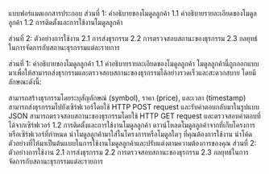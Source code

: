 แบบฟอร์แมตเอกสารประกอบ
ส่วนที่ 1: คำอธิบายของโมดูลลูกค้า
1.1 คำอธิบายรายละเอียดของโมดูลลูกค้า
1.2 การติดตั้งและการใช้งานโมดูลลูกค้า

ส่วนที่ 2: ตัวอย่างการใช้งาน
2.1 การส่งธุรกรรม
2.2 การตรวจสอบสถานะของธุรกรรม
2.3 กลยุทธ์ในการจัดการกับสถานะธุรกรรมแต่ละรายการ

ส่วนที่ 1: คำอธิบายของโมดูลลูกค้า
1.1 คำอธิบายรายละเอียดของโมดูลลูกค้า
โมดูลลูกค้านี้ถูกออกแบบมาเพื่อให้สามารถส่งธุรกรรมและตรวจสอบสถานะของธุรกรรมได้อย่างรวดเร็วและสะดวกสบาย โดยมีลักษณะดังนี้:

สามารถสร้างธุรกรรมโดยระบุสัญลักษณ์ (symbol), ราคา (price), และเวลา (timestamp)
สามารถส่งธุรกรรมไปยังเซิร์ฟเวอร์โดยใช้ HTTP POST request และรับคำตอบกลับมาในรูปแบบ JSON
สามารถตรวจสอบสถานะของธุรกรรมโดยใช้ HTTP GET request และตรวจสอบคำตอบที่ได้จากเซิร์ฟเวอร์
1.2 การติดตั้งและการใช้งานโมดูลลูกค้า
ดาวน์โหลดโมดูลลูกค้าจากที่เก็บโครงการหรือเซิร์ฟเวอร์ที่กำหนด
นำโมดูลลูกค้ามาใส่ในโครงการหรือโมดูลใดๆ ที่คุณต้องการใช้งาน
นำโค้ดตัวอย่างที่ให้มาเป็นต้นแบบในการใช้งานโมดูลลูกค้าและปรับแต่งตามความต้องการของคุณ
ส่วนที่ 2: ตัวอย่างการใช้งาน
2.1 การส่งธุรกรรม
2.2 การตรวจสอบสถานะของธุรกรรม
2.3 กลยุทธ์ในการจัดการกับสถานะธุรกรรมแต่ละรายการ

